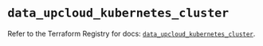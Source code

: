 # `data_upcloud_kubernetes_cluster`

Refer to the Terraform Registry for docs: [`data_upcloud_kubernetes_cluster`](https://registry.terraform.io/providers/upcloudltd/upcloud/5.4.0/docs/data-sources/kubernetes_cluster).
